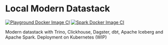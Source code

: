 # Local Modern Datastack
[![Playground Docker Image CI](https://github.com/fxttr/datastack/actions/workflows/playground.yml/badge.svg?branch=master)](https://github.com/fxttr/datastack/actions/workflows/playground.yml)
[![Spark Docker Image CI](https://github.com/fxttr/datastack/actions/workflows/spark.yml/badge.svg?branch=master)](https://github.com/fxttr/datastack/actions/workflows/spark.yml)

Modern datastack with Trino, Clickhouse, Dagster, dbt, Apache Iceberg and Apache Spark.
Deployment on Kubernetes (WIP)
